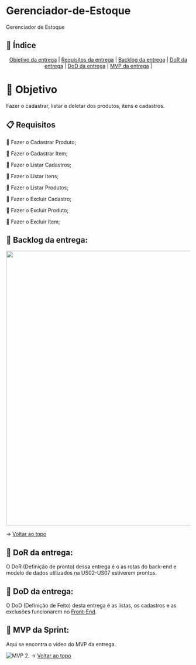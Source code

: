 <span id="topo"></span>

# Gerenciador-de-Estoque
Gerenciador de Estoque

## :mag_right: Índice
<p align='center'>
    <a href="#objetivo">Objetivo da entrega</a> | 
    <a href="#requisitos">Requisitos da entrega</a> | 
    <a href="#backlog">Backlog da entrega</a> |
    <a href="#dor">DoR da entrega</a> |
    <a href="#dod">DoD da entrega</a> |
    <a href="#mvp">MVP da entrega</a> |
</p>

<span id='objetivo'></span>

# 🎯 Objetivo
Fazer o cadastrar, listar e deletar dos produtos, itens e cadastros.

<span id='requisitos'></span>

## :clipboard: Requisitos

:pushpin: Fazer o Cadastrar Produto;

:pushpin: Fazer o Cadastrar Item;

:pushpin: Fazer o Listar Cadastros;

:pushpin: Fazer o Listar Itens;

:pushpin: Fazer o Listar Produtos;

:pushpin: Fazer o Excluir Cadastro;

:pushpin: Fazer o Excluir Produto;

:pushpin: Fazer o Excluir Item;

<span id='backlog'></span>

<h2>📑 Backlog da entrega: </h2>

<img src="https://github.com/BrunoSerpa/Gerenciador-de-Estoque/blob/Entrega-1/doc/assets/Entrega2.png" width="750px">

→ [Voltar ao topo](#topo)

<span id='dor'></span>

<h2>📑 DoR da entrega: </h2>

O DoR (Definição de pronto) dessa entrega é o as rotas do back-end e modelo de dados utilizados na US02-US07 estiverem prontos.

<span id='dod'></span>

<h2>📑 DoD da entrega: </h2>

O DoD (Definição de Feito) desta entrega é as listas, os cadastros e as exclusões funcionarem no [Front-End](https://github.com/BrunoSerpa/Gerenciador-de-Estoque-Front).

<span id='mvp'></span>

<h2>📑 MVP da Sprint: </h2>

Aqui se encontra o video do MVP da entrega.

![MVP 2](https://github.com/user-attachments/assets/29a7a621-0db3-4317-a284-226f756cc42c).
→ [Voltar ao topo](#topo)
